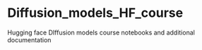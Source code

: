 # Diffusion_models_HF_course
Hugging face DIffusion models course notebooks and additional documentation
